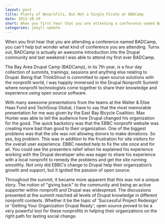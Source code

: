 ```yaml
---
layout: post
title: Plenty of Nonprofits, But Not a Single Pirate at BADCamp
date: 2013-10-29
short: When you first hear that you are attending a conference named BADCamp, you can't help but wonder what kind of conference you are attending. Turns out, BADCamp is actually an awesome introduction into the Drupal community and last weekend I was able to attend my first ever BADCamp.
categories: jekyll update
---
```


When you first hear that you are attending a conference named BADCamp, you can't help but wonder what kind of conference you are attending. Turns out, BADCamp is actually an awesome introduction into the Drupal community and last weekend I was able to attend my first ever BADCamp.

The Bay Area Drupal Camp (BADCamp), in its 7th year, is a four day collection of summits, trainings, sessions and anything else relating to Drupal. Being that ThinkShout is committed to open source solutions with the nonprofit world, I was happily immersed in the Drupal Nonprofit Summit where nonprofit technologists come together to share their knowledge and experience using open source software.

With many awesome presentations from the teams at the Walter & Elise Haas Fund and TechSoup Global, I have to say that the most memorable presentation for me was given by the East Bay Bicycle Coalition. Max Hunter was able to tell the audience how Drupal changed his organization for the good. The quick backstory was that the EBBC nonprofit website was creating more bad than good to their organization. One of the biggest problems was that the site was not allowing donors to make donations. So yes, big problem. This was in addition to the frustration for site visitors for the overall user experience. EBBC needed help to fix the site once and for all. You could see the presenters relief when he explained his experience working with the Drupal developer who was eager to share his experience with a local nonprofit to remedy the problems and get the site running smoothly. Not only did EBBC’s change to Drupal help their organization’s growth and support, but it ignited the passion of open source.

Throughout the summit, it became more apparent that this was not a unique story. The notion of "giving back" to the community and being an active supporter within nonprofit and Drupal was widespread. The discussions presented at the summit reached all levels of Drupal knowledge in different nonprofit contexts. Whether it be the topic of 'Successful Project Redesign' or 'Getting Your Organization Drupal Ready'; open source proved to be a very powerful tool for these nonprofits in helping their organizations on the right path for lasting social change.


